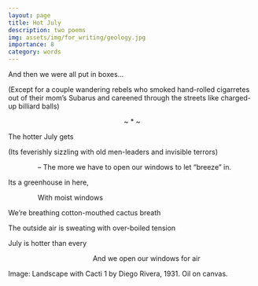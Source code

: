 ```yaml
---
layout: page
title: Hot July 
description: two poems
img: assets/img/for_writing/geology.jpg
importance: 8
category: words
---
```


And then we were all put in boxes... 

(Except for a couple wandering rebels who smoked hand-rolled cigarretes out of their mom’s Subarus and careened through the streets like charged-up billiard balls)

<p><center> ~ * ~ </center></p>

The hotter July gets

(Its feverishly sizzling with old men-leaders and invisible terrors)

&emsp;&emsp;&emsp;&emsp; – The more we have to open our windows to let “breeze” in.

Its a greenhouse in here,

&emsp;&emsp;&emsp;&emsp; With moist windows

We’re breathing cotton-mouthed cactus breath

The outside air is sweating with over-boiled tension

July is hotter than every

&emsp;&emsp;&emsp;&emsp;&emsp;&emsp;&emsp;&emsp;&emsp;&emsp;&emsp;&emsp; And we open our windows for air



Image: Landscape with Cacti 1 by Diego Rivera, 1931. Oil on canvas.